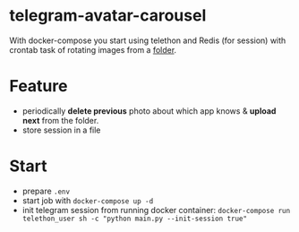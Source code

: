 # telegram-avatar-carousel

With docker-compose you start using telethon and Redis (for session) with crontab task of rotating images 
from a [folder](telethon_user/src/data_avatars).

# Feature
- periodically **delete previous** photo about which app knows & **upload next** from the folder.
- store session in a file

# Start
- prepare `.env`
- start job with `docker-compose up -d`
- init telegram session from running docker container: 
`docker-compose run telethon_user sh -c "python main.py --init-session true"`
